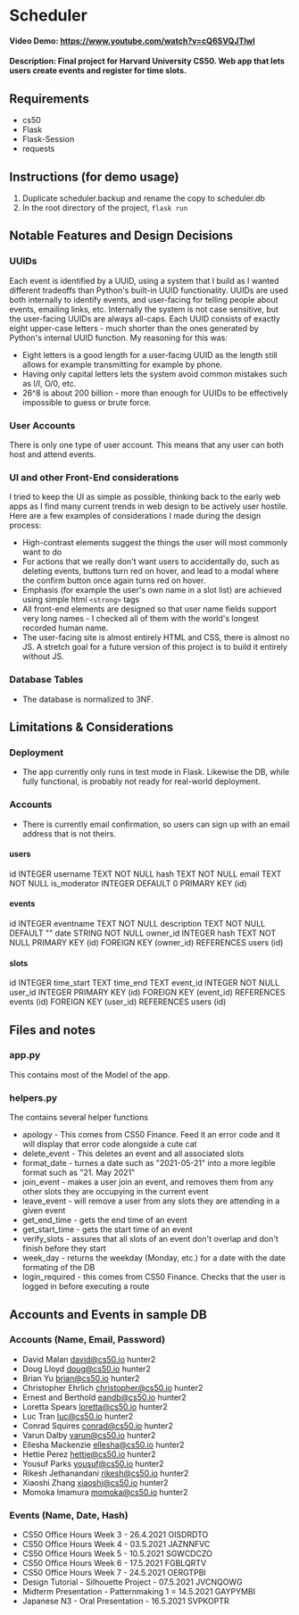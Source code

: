 # Scheduler
#### Video Demo: https://www.youtube.com/watch?v=cQ6SVQJTlwI
#### Description: Final project for Harvard University CS50. Web app that lets users create events and register for time slots.

## Requirements
* cs50
* Flask
* Flask-Session
* requests

## Instructions (for demo usage)
1. Duplicate scheduler.backup and rename the copy to scheduler.db
2. In the root directory of the project, `flask run`

## Notable Features and Design Decisions
### UUIDs
Each event is identified by a UUID, using a system that I build as I wanted different tradeoffs than Python's built-in UUID functionality. UUIDs are used both internally to identify events, and user-facing for telling people about events, emailing links, etc. Internally the system is not case sensitive, but the user-facing UUIDs are always all-caps. Each UUID consists of exactly eight upper-case letters - much shorter than the ones generated by Python's internal UUID function. My reasoning for this was:
* Eight letters is a good length for a user-facing UUID as the length still allows for example transmitting for example by phone.
* Having only capital letters lets the system avoid common mistakes such as I/l, O/0, etc.
* 26^8 is about 200 billion - more than enough for UUIDs to be effectively impossible to guess or brute force.
### User Accounts
There is only one type of user account. This means that any user can both host and attend events.
### UI and other Front-End considerations
I tried to keep the UI as simple as possible, thinking back to the early web apps as I find many current trends in web design to be actively user hostile. Here are a few examples of considerations I made during the design process:
* High-contrast elements suggest the things the user will most commonly want to do
* For actions that we really don't want users to accidentally do, such as deleting events, buttons turn red on hover, and lead to a modal where the confirm button once again turns red on hover.
* Emphasis (for example the user's own name in a slot list) are achieved using simple html `<strong>` tags
* All front-end elements are designed so that user name fields support very long names - I checked all of them with the world's longest recorded human name.
* The user-facing site is almost entirely HTML and CSS, there is almost no JS. A stretch goal for a future version of this project is to build it entirely without JS.
### Database Tables
* The database is normalized to 3NF. 

## Limitations & Considerations
### Deployment
* The app currently only runs in test mode in Flask. Likewise the DB, while fully functional, is probably not ready for real-world deployment.
### Accounts
* There is currently email confirmation, so users can sign up with an email address that is not theirs. 

#### users
id INTEGER
username TEXT NOT NULL
hash TEXT NOT NULL
email TEXT NOT NULL
is_moderator INTEGER DEFAULT 0
PRIMARY KEY (id)
#### events
id INTEGER
eventname TEXT NOT NULL
description TEXT NOT NULL DEFAULT ""
date STRING NOT NULL
owner_id INTEGER
hash TEXT NOT NULL
PRIMARY KEY (id)
FOREIGN KEY (owner_id) REFERENCES users (id)
#### slots
id INTEGER
time_start TEXT
time_end TEXT
event_id INTEGER NOT NULL
user_id INTEGER
PRIMARY KEY (id)
FOREIGN KEY (event_id) REFERENCES events (id)
FOREIGN KEY (user_id) REFERENCES users (id)

## Files and notes
### app.py
This contains most of the Model of the app. 
### helpers.py
The contains several helper functions
* apology - This comes from CS50 Finance. Feed it an error code and it will display that error code alongside a cute cat
* delete_event - This deletes an event and all associated slots
* format_date - turnes a date such as "2021-05-21" into a more legible format such as "21. May 2021"
* join_event - makes a user join an event, and removes them from any other slots they are occupying in the current event
* leave_event - will remove a user from any slots they are attending in a given event
* get_end_time - gets the end time of an event
* get_start_time - gets the start time of an event
* verify_slots - assures that all slots of an event don't overlap and don't finish before they start
* week_day - returns the weekday (Monday, etc.) for a date with the date formating of the DB
* login_required - this comes from CS50 Finance. Checks that the user is logged in before executing a route

## Accounts and Events in sample DB
### Accounts (Name, Email, Password)
* David Malan david@cs50.io hunter2
* Doug Lloyd doug@cs50.io hunter2
* Brian Yu brian@cs50.io hunter2
* Christopher Ehrlich christopher@cs50.io hunter2
* Ernest and Berthold eandb@cs50.io hunter2
* Loretta Spears loretta@cs50.io hunter2
* Luc Tran luc@cs50.io hunter2
* Conrad Squires conrad@cs50.io hunter2
* Varun Dalby varun@cs50.io hunter2
* Ellesha Mackenzie ellesha@cs50.io hunter2
* Hettie Perez hettie@cs50.io hunter2
* Yousuf Parks yousuf@cs50.io hunter2
* Rikesh Jethanandani rikesh@cs50.io hunter2
* Xiaoshi Zhang xiaoshi@cs50.io hunter2
* Momoka Imamura momoka@cs50.io hunter2
### Events (Name, Date, Hash)
* CS50 Office Hours Week 3 - 26.4.2021 OISDRDTO
* CS50 Office Hours Week 4 - 03.5.2021 JAZNNFVC
* CS50 Office Hours Week 5 - 10.5.2021 SGWCDCZO
* CS50 Office Hours Week 6 - 17.5.2021 FGBLQRTV
* CS50 Office Hours Week 7 - 24.5.2021 OERGTPBI
* Design Tutorial - Silhouette Project - 07.5.2021 JVCNQOWG
* Midterm Presentation - Patternmaking 1 = 14.5.2021 GAYPYMBI
* Japanese N3 - Oral Presentation - 16.5.2021 SVPKOPTR

